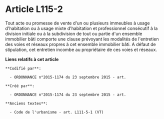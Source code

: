 # Article L115-2

Tout acte ou promesse de vente d'un ou plusieurs immeubles à usage d'habitation ou à usage mixte d'habitation et
professionnel consécutif à la division initiale ou à la subdivision de tout ou partie d'un ensemble immobilier bâti comporte
une clause prévoyant les modalités de l'entretien des voies et réseaux propres à cet ensemble immobilier bâti. A défaut de
stipulation, cet entretien incombe au propriétaire de ces voies et réseaux.

**Liens relatifs à cet article**

	**Codifié par**:

	  - ORDONNANCE n°2015-1174 du 23 septembre 2015 - art.

	**Créé par**:

	  - ORDONNANCE n°2015-1174 du 23 septembre 2015 - art.

	**Anciens textes**:

	  - Code de l'urbanisme - art. L111-5-1 (VT)

